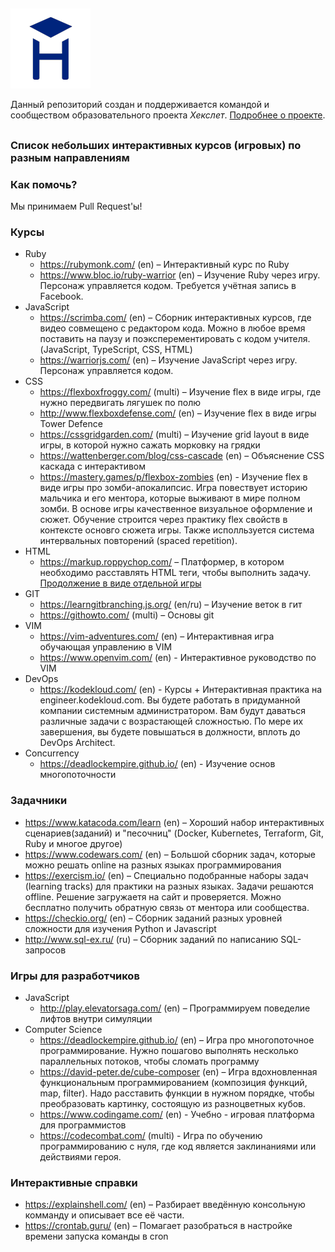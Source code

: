 ##
[![Hexlet Ltd. logo](https://raw.githubusercontent.com/Hexlet/hexletguides.github.io/master/images/hexlet_logo128.png)](https://ru.hexlet.io/pages/about?utm_source=github&utm_medium=link&utm_campaign=interactive-courses)

Данный репозиторий создан и поддерживается командой и сообществом образовательного проекта _Хекслет_. [Подробнее о проекте](https://ru.hexlet.io/pages/about?utm_source=github&utm_medium=link&utm_campaign=interactive-courses).
##

### Список небольших интерактивных курсов (игровых) по разным направлениям

### Как помочь?

Мы принимаем Pull Request'ы!


### Курсы 

* Ruby
  * https://rubymonk.com/ (en) – Интерактивный курс по Ruby
  * https://www.bloc.io/ruby-warrior (en) – Изучение Ruby через игру. Персонаж управляется кодом. Требуется учётная запись в Facebook.
* JavaScript
  * https://scrimba.com/ (en) – Сборник интерактивных курсов, где видео совмещено с редактором кода. Можно в любое время поставить на паузу и поэксперементировать с кодом учителя. (JavaScript, TypeScript, CSS, HTML)
  * https://warriorjs.com/ (en) – Изучение JavaScript через игру. Персонаж управляется кодом.
* CSS
  * https://flexboxfroggy.com/ (multi) – Изучение flex в виде игры, где нужно передвигать лягушек по полю
  * http://www.flexboxdefense.com/ (en) – Изучение flex в виде игры Tower Defence
  * https://cssgridgarden.com/ (multi) – Изучение grid layout в виде игры, в которой нужно сажать морковку на грядки
  * https://wattenberger.com/blog/css-cascade (en) – Объяснение CSS каскада с интерактивом
  * https://mastery.games/p/flexbox-zombies (en) - Изучение flex в виде игры про зомби-апокалипсис. Игра повествует историю мальчика и его ментора, которые выживают в мире полном зомби. В основе игры качественное визуальное оформление и сюжет. Обучение строится через практику flex свойств в контексте основго сюжета игры. Также исполльзуется система интервальных повторений (spaced repetition). 
* HTML
  * https://markup.roppychop.com/ – Платформер, в котором необходимо расставлять HTML теги, чтобы выполнить задачу. [Продолжение в виде отдельной игры](https://store.steampowered.com/app/502210/Super_Markup_Man/)
* GIT
  * https://learngitbranching.js.org/ (en/ru) – Изучение веток в гит
  * https://githowto.com/ (multi) – Основы git
* VIM
  * https://vim-adventures.com/ (en) – Интерактивная игра обучающая управлению в VIM
  * https://www.openvim.com/ (en) - Интерактивное руководство по VIM
* DevOps
  * https://kodekloud.com/ (en) - Курсы + Интерактивная практика на engineer.kodekloud.com. Вы будете работать в придуманной компании системным администратором. Вам будут даваться различные задачи с возрастающей сложностью. По мере их завершения, вы будете повышаться в должности, вплоть до DevOps Architect.
* Concurrency
  * https://deadlockempire.github.io/ (en) - Изучение основ многопоточности

### Задачники

* https://www.katacoda.com/learn (en) – Хороший набор интерактивных сценариев(заданий) и "песочниц" (Docker, Kubernetes, Terraform, Git, Ruby и многое другое)
* https://www.codewars.com/ (en) – Большой сборник задач, которые можно решать online на разных языках программирования
* https://exercism.io/ (en) – Специально подобранные наборы задач (learning tracks) для практики на разных языках. Задачи решаются offline. Решение загружаетя на сайт и проверяется. Можно бесплатно получить обратную связь от ментора или сообщества. 
* https://checkio.org/ (en) – Сборник заданий разных уровней сложности для изучения Python и Javascript
* http://www.sql-ex.ru/ (ru) – Сборник заданий по написанию SQL-запросов


### Игры для разработчиков

* JavaScript
  * http://play.elevatorsaga.com/ (en) – Программируем поведелие лифтов внутри симуляции
* Computer Science
  * https://deadlockempire.github.io/ (en) – Игра про многопоточное программирование. Нужно пошагово выполнять несколько параллельных потоков, чтобы сломать программу
  * https://david-peter.de/cube-composer (en) – Игра вдохновленная функциональным программированием (композиция функций, map, filter). Надо расставить функции в нужном порядке, чтобы преобразовать картинку, состоящую из разноцветных кубов.
  * https://www.codingame.com/ (en) - Учебно - игровая платформа для программистов
  * https://codecombat.com/ (multi) - Игра по обучению программированию с нуля, где код является заклинаниями или действиями героя. 


### Интерактивные справки

* https://explainshell.com/ (en) – Разбирает введённую консольную комманду и описывает все её части.
* https://crontab.guru/ (en) – Помагает разобраться в настройке времени запуска команды в cron
